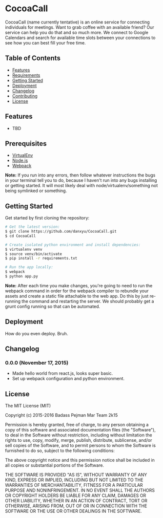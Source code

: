 CocoaCall
=========

CocoaCall (name currently tentative) is an online service for connecting individuals for meetings. Want to grab coffee with an available friend? Our service can help you do that and so much more. We connect to Google Calendars and search for available time slots between your connections to see how you can best fill your free time.


Table of Contents
-----------------

- [Features](#features)
- [Requirements](#requirements)
- [Getting Started](#getting-started)
- [Deployment](#deployment)
- [Changelog](#changelog)
- [Contributing](#contributing)
- [License](#license)


Features
--------

- TBD


Prerequisites
-------------

- [VirtualEnv](https://virtualenv.readthedocs.org/en/latest/)
- [Node.js](http://nodejs.org)
- [Webpack](https://github.com/webpack/webpack)

**Note:** If you run into any errors, then follow whatever instructions the bugs in your terminal tell you to do, because I haven't run into any bugs installing or getting started. It will most likely deal with node/virtualenv/something not being symlinked or something.


Getting Started
---------------

Get started by first cloning the repository:

```bash
# Get the latest version:
$ git clone https://github.com/danxyu/CocoaCall.git
$ cd CocoaCall

# Create isolated python environment and install dependencies:
$ virtualenv venv
$ source venv/bin/activate
$ pip install -r requirements.txt

# Run the app locally:
$ webpack
$ python app.py
```

**Note:** After each time you make changes, you're going to need to run the webpack command in order for the webpack compiler to rebundle your assets and create a static file attachable to the web app. Do this by just re-running the command and restarting the server. We should probably get a grunt config running so that can be automated.


Deployment
----------

How do you even deploy. Bruh.


Changelog
---------
### 0.0.0 (November 17, 2015)
- Made hello world from react.js, looks super basic.
- Set up webpack configuration and python environment.



License
-------

The MIT License (MIT)

Copyright (c) 2015-2016 Badass Pejman Mar Team 2k15

Permission is hereby granted, free of charge, to any person obtaining a copy of this software and associated documentation files (the "Software"), to deal in the Software without restriction, including without limitation the rights to use, copy, modify, merge, publish, distribute, sublicense, and/or sell copies of the Software, and to permit persons to whom the Software is furnished to do so, subject to the following conditions:

The above copyright notice and this permission notice shall be included in all copies or substantial portions of the Software.

THE SOFTWARE IS PROVIDED "AS IS", WITHOUT WARRANTY OF ANY KIND, EXPRESS OR IMPLIED, INCLUDING BUT NOT LIMITED TO THE WARRANTIES OF MERCHANTABILITY, FITNESS FOR A PARTICULAR PURPOSE AND NONINFRINGEMENT. IN NO EVENT SHALL THE AUTHORS OR COPYRIGHT HOLDERS BE LIABLE FOR ANY CLAIM, DAMAGES OR OTHER LIABILITY, WHETHER IN AN ACTION OF CONTRACT, TORT OR OTHERWISE, ARISING FROM, OUT OF OR IN CONNECTION WITH THE SOFTWARE OR THE USE OR OTHER DEALINGS IN THE SOFTWARE.